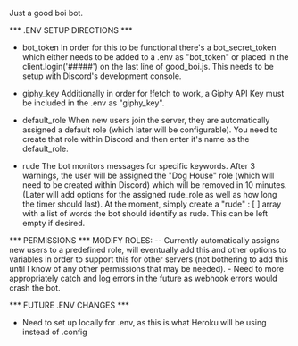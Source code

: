 Just a good boi bot. 

*** .ENV SETUP DIRECTIONS *** 

- bot_token
In order for this to be functional there's a bot_secret_token which either needs to be added to a .env as "bot_token" or placed in the client.login('#####') on the last line of good_boi.js. This needs to be setup with Discord's development console.

- giphy_key
Additionally in order for !fetch to work, a Giphy API Key must be included in the .env as "giphy_key".

- default_role
When new users join the server, they are automatically assigned a default role (which later will be configurable). You need to create that role within Discord and then enter it's name as the default_role.

- rude
The bot monitors messages for specific keywords. After 3 warnings, the user will be assigned the "Dog House" role (which will need to be created within Discord) which will be removed in 10 minutes. (Later will add options for the assigned rude_role as well as how long the timer should last). At the moment, simply create a "rude" : [ ] array with a list of words the bot should identify as rude. This can be left empty if desired.

*** PERMISSIONS ***
MODIFY ROLES:
  -- Currently automatically assigns new users to a predefined role, will eventually add this and other options to variables in order to support this for other servers (not bothering to add this until I know of any other permissions that may be needed).
      - Need to more appropriately catch and log errors in the future as webhook errors would crash the bot.


*** FUTURE .ENV CHANGES ***

- Need to set up locally for .env, as this is what Heroku will be using instead of .config